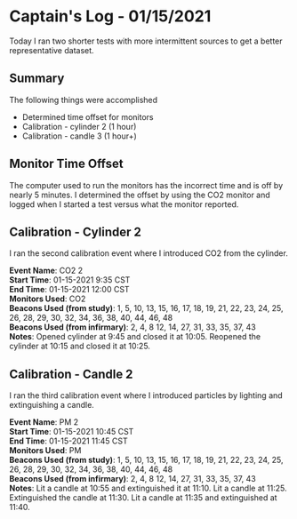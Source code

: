 # Captain's Log - 01/15/2021
Today I ran two shorter tests with more intermittent sources to get a better representative dataset.

## Summary
The following things were accomplished
- Determined time offset for monitors
- Calibration - cylinder 2 (1 hour)
- Calibration - candle 3 (1 hour+)

## Monitor Time Offset
The computer used to run the monitors has the incorrect time and is off by nearly 5 minutes. I determined the offset by using the CO2 monitor and logged when I started a test versus what the monitor reported. 

## Calibration - Cylinder 2
I ran the second calibration event where I introduced CO2 from the cylinder.

**Event Name**: CO2 2 <br>
**Start Time**: 01-15-2021 9:35 CST <br>
**End Time**: 01-15-2021 12:00 CST <br>
**Monitors Used**: CO2 <br>
**Beacons Used (from study)**: 1, 5, 10, 13, 15, 16, 17, 18, 19, 21, 22, 23, 24, 25, 26, 28, 29, 30, 32, 34, 36, 38, 40, 44, 46, 48 <br>
**Beacons Used (from infirmary)**: 2, 4, 8 12, 14, 27, 31, 33, 35, 37, 43 <br>
**Notes**: Opened cylinder at 9:45 and closed it at 10:05. Reopened the cylinder at 10:15 and closed it at 10:25. 

## Calibration - Candle 2
I ran the third calibration event where I introduced particles by lighting and extinguishing a candle. 

**Event Name**: PM 2 <br>
**Start Time**: 01-15-2021 10:45 CST <br>
**End Time**: 01-15-2021 11:45 CST <br>
**Monitors Used**: PM <br>
**Beacons Used (from study)**: 1, 5, 10, 13, 15, 16, 17, 18, 19, 21, 22, 23, 24, 25, 26, 28, 29, 30, 32, 34, 36, 38, 40, 44, 46, 48 <br>
**Beacons Used (from infirmary)**: 2, 4, 8 12, 14, 27, 31, 33, 35, 37, 43 <br>
**Notes**: Lit a candle at 10:55 and extinguished it at 11:10. Lit a candle at 11:25. Extinguished the candle at 11:30. Lit a candle at 11:35 and extinguished at 11:40. 
